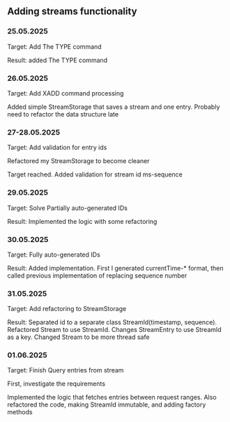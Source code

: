 ## Adding streams functionality

### 25.05.2025
Target: Add The TYPE command

Result: added The TYPE command

### 26.05.2025
Target: Add XADD command processing 

Added simple StreamStorage that saves a stream and one entry. Probably need to refactor the data structure late

### 27-28.05.2025
Target: Add validation for entry ids

Refactored my StreamStorage to become cleaner

Target reached. Added validation for stream id ms-sequence

### 29.05.2025
Target: Solve Partially auto-generated IDs

Result: Implemented the logic with some refactoring

### 30.05.2025
Target: Fully auto-generated IDs

Result: Added implementation. First I generated currentTime-* format, then called previous implementation of replacing sequence number

### 31.05.2025
Target: Add refactoring to StreamStorage

Result: Separated id to a separate class StreamId(timestamp, sequence). Refactored Stream to use StreamId. Changes StreamEntry to use StreamId as a key. Changed Stream to be more thread safe

### 01.06.2025
Target: Finish Query entries from stream

First, investigate the requirements

Implemented the logic that fetches entries between request ranges. Also refactored the code, making StreamId immutable, and adding factory methods